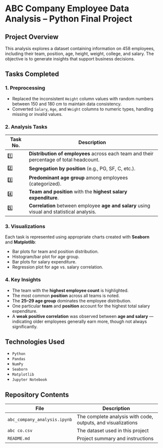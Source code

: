 # ABC Company Employee Data Analysis – Python Final Project

## Project Overview

This analysis explores a dataset containing information on 458 employees, including their team, position, age, height, weight, college, and salary. The objective is to generate insights that support business decisions.

## Tasks Completed

###  1. Preprocessing
- Replaced the inconsistent `Height` column values with random numbers between 150 and 180 cm to maintain data consistency.
- Converted `Salary`, `Age`, and `Weight` columns to numeric types, handling missing or invalid values.

### 2. Analysis Tasks

| Task No. | Description |
|----------|-------------|
| 1️⃣ | **Distribution of employees** across each team and their percentage of total headcount. |
| 2️⃣ | **Segregation by position** (e.g., PG, SF, C, etc.). |
| 3️⃣ | **Predominant age group** among employees (categorized). |
| 4️⃣ | **Team and position** with the **highest salary expenditure**. |
| 5️⃣ | **Correlation** between employee **age and salary** using visual and statistical analysis. |

### 3. Visualizations

Each task is represented using appropriate charts created with **Seaborn** and **Matplotlib**:

- Bar plots for team and position distribution.
- Histogram/bar plot for age group.
- Bar plots for salary expenditure.
- Regression plot for age vs. salary correlation.

### 4. Key Insights

- The team with the **highest employee count** is highlighted.
- The most common **position** across all teams is noted.
- The **25–29 age group** dominates the employee distribution.
- One particular **team** and **position** account for the highest total salary expenditure.
- A **weak positive correlation** was observed between **age and salary** — indicating older employees generally earn more, though not always significantly.

## Technologies Used

- `Python`
- `Pandas`
- `NumPy`
- `Seaborn`
- `Matplotlib`
- `Jupyter Notebook`


## Repository Contents

| File | Description |
|------|-------------|
| `abc_company_analysis.ipynb` | The complete analysis with code, outputs, and visualizations |
| `abc co.csv` | The dataset used in this project |
| `README.md` | Project summary and instructions |
